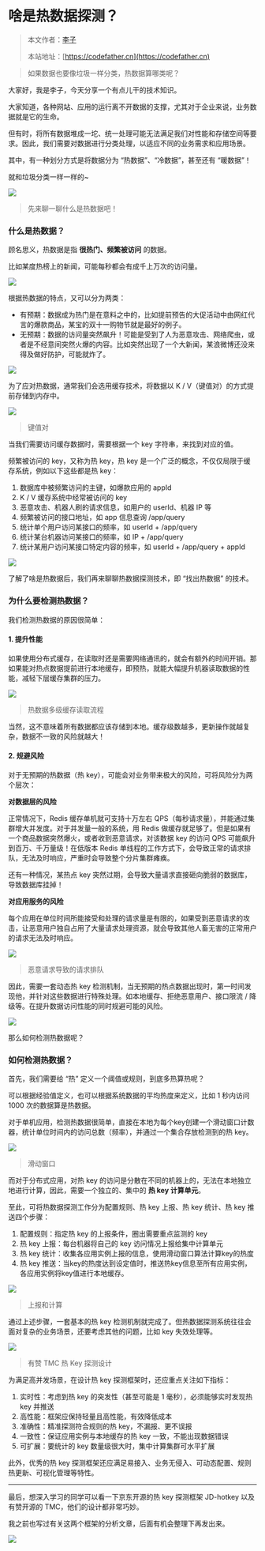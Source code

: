 # 啥是热数据探测？

> 本文作者：[李子](https://yuyuanweb.feishu.cn/wiki/Abldw5WkjidySxkKxU2cQdAtnah)
>
> 本站地址：[https://codefather.cn](https://codefather.cn)

> 如果数据也要像垃圾一样分类，热数据算哪类呢？

大家好，我是李子，今天分享一个有点儿干的技术知识。

大家知道，各种网站、应用的运行离不开数据的支撑，尤其对于企业来说，业务数据就是它的生命。

但有时，将所有数据堆成一坨、统一处理可能无法满足我们对性能和存储空间等要求。因此，我们需要对数据进行分类处理，以适应不同的业务需求和应用场景。

其中，有一种划分方式是将数据分为 “热数据”、“冷数据”，甚至还有 “暖数据”！

就和垃圾分类一样一样的~

![](https://pic.yupi.icu/5563/202311080906079.png)



> 先来聊一聊什么是热数据吧！

### 什么是热数据？

顾名思义，热数据是指 **很热门、频繁被访问** 的数据。

比如某度热榜上的新闻，可能每秒都会有成千上万次的访问量。

![](https://pic.yupi.icu/5563/202311080906606.png)

根据热数据的特点，又可以分为两类：

- 有预期：数据成为热门是在意料之中的，比如提前预告的大促活动中由网红代言的爆款商品，某宝的双十一购物节就是最好的例子。
- 无预期：数据的访问量突然飙升！可能是受到了人为恶意攻击、网络爬虫，或者是不经意间突然火爆的内容。比如突然出现了一个大新闻，某浪微博还没来得及做好防护，可能就炸了。

![](https://pic.yupi.icu/5563/202311080906730.png)

为了应对热数据，通常我们会选用缓存技术，将数据以 K / V（键值对）的方式提前存储到内存中。

![](https://pic.yupi.icu/5563/202311080906609.png)

> 键值对

当我们需要访问缓存数据时，需要根据一个 key 字符串，来找到对应的值。

频繁被访问的 key，又称为热 key，热 key 是一个广泛的概念，不仅仅局限于缓存系统，例如以下这些都是热 key：

1. 数据库中被频繁访问的主键，如爆款应用的 appId
2. K / V 缓存系统中经常被访问的 key
3. 恶意攻击、机器人刷的请求信息，如用户的 userId、机器 IP 等
4. 频繁被访问的接口地址，如 app 信息查询 /app/query
5. 统计单个用户访问某接口的频率，如 userId + /app/query
6. 统计某台机器访问某接口的频率，如 IP + /app/query
7. 统计某用户访问某接口特定内容的频率，如 userId + /app/query + appId

![](https://pic.yupi.icu/5563/202311080906608.jpeg)

了解了啥是热数据后，我们再来聊聊热数据探测技术，即 “找出热数据” 的技术。

### 为什么要检测热数据？

我们检测热数据的原因很简单：

#### 1. 提升性能

如果使用分布式缓存，在读取时还是需要网络通讯的，就会有额外的时间开销。那如果能对热点数据提前进行本地缓存，即预热，就能大幅提升机器读取数据的性能，减轻下层缓存集群的压力。

![](https://pic.yupi.icu/5563/202311080906466.png)

> 热数据多级缓存读取流程

当然，这不意味着所有数据都应该存储到本地。缓存级数越多，更新操作就越复杂，数据不一致的风险就越大！

#### 2. 规避风险

对于无预期的热数据（热 key），可能会对业务带来极大的风险，可将风险分为两个层次：

**对数据层的风险**

正常情况下，Redis 缓存单机就可支持十万左右 QPS（每秒请求量），并能通过集群增大并发度。对于并发量一般的系统，用 Redis 做缓存就足够了。但是如果有一个商品数据突然爆火，或者收到恶意请求，对该数据 key 的访问 QPS 可能飙升到百万、千万量级！在低版本 Redis 单线程的工作方式下，会导致正常的请求排队，无法及时响应，严重时会导致整个分片集群瘫痪。

还有一种情况，某热点 key 突然过期，会导致大量请求直接砸向脆弱的数据库，导致数据库挂掉！

**对应用服务的风险**

每个应用在单位时间所能接受和处理的请求量是有限的，如果受到恶意请求的攻击，让恶意用户独自占用了大量请求处理资源，就会导致其他人畜无害的正常用户的请求无法及时响应。

![](https://pic.yupi.icu/5563/202311080906878.png)

> 恶意请求导致的请求排队

因此，需要一套动态热 key 检测机制，当无预期的热点数据出现时，第一时间发现他，并针对这些数据进行特殊处理。如本地缓存、拒绝恶意用户、接口限流 / 降级等。在提升数据访问性能的同时规避可能的风险。

![](https://pic.yupi.icu/5563/202311080906877.jpeg)

那么如何检测热数据呢？

### 如何检测热数据？

首先，我们需要给 “热” 定义一个阈值或规则，到底多热算热呢？

可以根据经验值定义，也可以根据系统数据的平均热度来定义，比如 1 秒内访问 1000 次的数据算是热数据。

对于单机应用，检测热数据很简单，直接在本地为每个key创建一个滑动窗口计数器，统计单位时间内的访问总数（频率），并通过一个集合存放检测到的热 key。

![](https://pic.yupi.icu/5563/202311080906317.png)

> 滑动窗口

而对于分布式应用，对热 key 的访问是分散在不同的机器上的，无法在本地独立地进行计算，因此，需要一个独立的、集中的 **热 key 计算单元**。

至此，可将热数据探测工作分为配置规则、热 key 上报、热 key 统计、热 key 推送四个步骤：

1. 配置规则：指定热 key 的上报条件，圈出需要重点监测的 key
2. 热 key 上报：每台机器将自己的 key 访问情况上报给集中计算单元
3. 热 key 统计：收集各应用实例上报的信息，使用滑动窗口算法计算key的热度
4. 热 key 推送：当key的热度达到设定值时，推送热key信息至所有应用实例，各应用实例将key值进行本地缓存。

![](https://pic.yupi.icu/5563/202311080906322.png)

> 上报和计算

通过上述步骤，一套基本的热 key 检测机制就完成了。但热数据探测系统往往会面对复杂的业务场景，还要考虑其他的问题，比如 key 失效处理等。

![](https://pic.yupi.icu/5563/202311080906365.png)

> 有赞 TMC 热 Key 探测设计

为满足高并发场景，在设计热 key 探测框架时，还应重点关注如下指标：

1. 实时性：考虑到热 key 的突发性（甚至可能是 1 毫秒），必须能够实时发现热 key 并推送
2. 高性能：框架应保持轻量且高性能，有效降低成本
3. 准确性：精准探测符合规则的热 key，不漏报、更不误报
4. 一致性：保证应用实例与本地缓存的热 key 一致，不能出现数据错误
5. 可扩展：要统计的 key 数量级很大时，集中计算集群可水平扩展

此外，优秀的热 key 探测框架还应满足易接入、业务无侵入、可动态配置、规则热更新、可视化管理等特性。



------



最后，想深入学习的同学可以看一下京东开源的热 key 探测框架 JD-hotkey 以及有赞开源的 TMC，他们的设计都非常巧妙。

我之前也写过有关这两个框架的分析文章，后面有机会整理下再发出来。

![](https://pic.yupi.icu/5563/202311080906576.png)